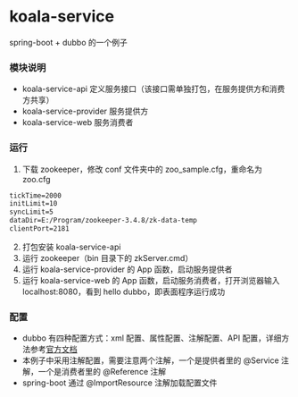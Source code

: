 # koala-service
spring-boot + dubbo 的一个例子

### 模块说明
- koala-service-api 定义服务接口（该接口需单独打包，在服务提供方和消费方共享）
- koala-service-provider 服务提供方
- koala-service-web 服务消费者

### 运行
1. 下载 zookeeper，修改 conf 文件夹中的 zoo_sample.cfg，重命名为 zoo.cfg
``` cmd
tickTime=2000
initLimit=10
syncLimit=5
dataDir=E:/Program/zookeeper-3.4.8/zk-data-temp
clientPort=2181
```
2. 打包安装 koala-service-api
3. 运行 zookeeper（bin 目录下的 zkServer.cmd）
4. 运行 koala-service-provider 的 App 函数，启动服务提供者
5. 运行 koala-service-web 的 App 函数，启动服务消费者，打开浏览器输入 localhost:8080，看到 hello dubbo，即表面程序运行成功

### 配置
- dubbo 有四种配置方式：xml 配置、属性配置、注解配置、API 配置，详细方法参考[官方文档](http://dubbo.io/User+Guide-zh.htm#UserGuide-zh-%E9%85%8D%E7%BD%AE)
- 本例子中采用注解配置，需要注意两个注解，一个是提供者里的 @Service 注解，一个是消费者里的 @Reference 注解
- spring-boot 通过 @ImportResource 注解加载配置文件
